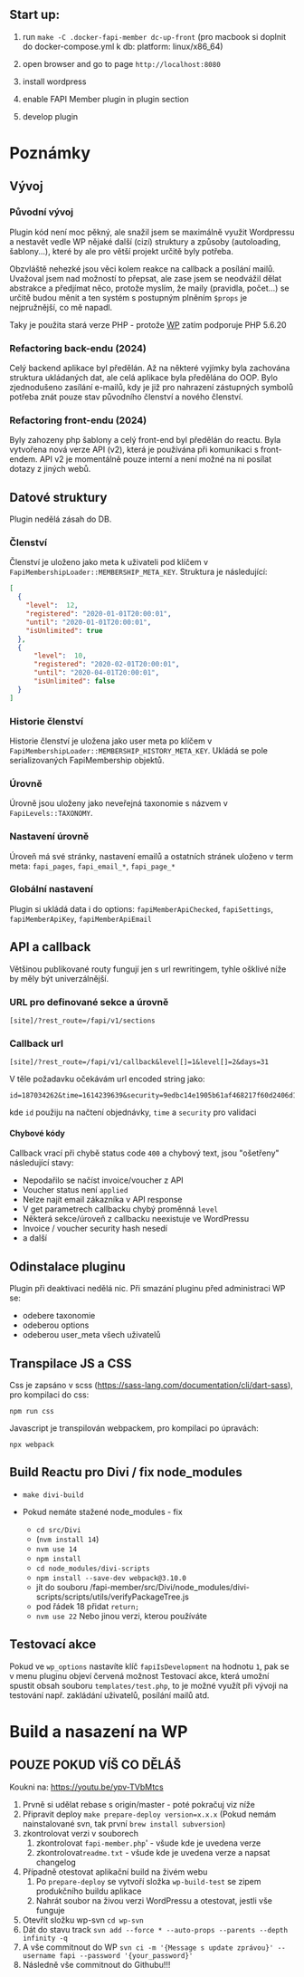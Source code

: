 ## Start up:
1. run `make -C .docker-fapi-member dc-up-front`   (pro macbook si doplnit do docker-compose.yml k db: platform: linux/x86_64)

2. open browser and go to page `http://localhost:8080`
3. install wordpress
4. enable FAPI Member plugin in plugin section
5. develop plugin

Poznámky
========

## Vývoj

### Původní vývoj

Plugin kód není moc pěkný, ale snažil jsem se maximálně využit Wordpressu a
nestavět vedle WP nějaké další (cizí) struktury a způsoby (autoloading, šablony...), 
které by ale pro větší projekt určitě byly potřeba.

Obzvláště nehezké jsou věci kolem reakce na callback a posílání mailů.
Uvažoval jsem nad možností to přepsat, ale zase jsem se neodvážil dělat 
abstrakce a předjímat něco, protože myslím, že maily (pravidla, počet...) se určitě 
budou měnit a ten systém s postupným plněním `$props` je nejpružnější, co mě napadl.

Taky je použita stará verze PHP - protože [WP](https://cs.wordpress.org/about/requirements/) 
zatím podporuje PHP 5.6.20

### Refactoring back-endu (2024)

Celý backend aplikace byl předělán. Až na některé vyjímky byla zachována struktura ukládaných dat,
ale celá aplikace byla předělána do OOP. Bylo zjednodušeno zasílání e-mailů, 
kdy je již pro nahrazení zástupných symbolů potřeba znát pouze stav původního členství a nového členství.

### Refactoring front-endu (2024)

Byly zahozeny php šablony a celý front-end byl předělán do reactu. Byla vytvořena nová verze API (v2),
která je používána při komunikaci s front-endem. API v2 je momentálně pouze interní a není možné na ni posílat dotazy z jiných webů.

## Datové struktury

Plugin nedělá zásah do DB.

### Členství

Členství je uloženo jako meta k uživateli pod klíčem v `FapiMembershipLoader::MEMBERSHIP_META_KEY`.
Struktura je následující:
~~~json
[
  {
    "level":  12, 
    "registered": "2020-01-01T20:00:01", 
    "until": "2020-01-01T20:00:01",
    "isUnlimited": true
  },
  {
      "level":  10, 
      "registered": "2020-02-01T20:00:01", 
      "until": "2020-04-01T20:00:01",
      "isUnlimited": false
  }    
]
~~~

### Historie členství

Historie členství je uložena jako user meta po klíčem v `FapiMembershipLoader::MEMBERSHIP_HISTORY_META_KEY`.
Ukládá se pole serializovaných FapiMembership objektů.

### Úrovně

Úrovně jsou uloženy jako neveřejná taxonomie s názvem v `FapiLevels::TAXONOMY`.

### Nastavení úrovně

Úroveň má své stránky, nastavení emailů a ostatních stránek uloženo v 
term meta: `fapi_pages`, `fapi_email_*`, `fapi_page_*`

### Globální nastavení

Plugin si ukládá data i do options: `fapiMemberApiChecked`, `fapiSettings`, `fapiMemberApiKey`, `fapiMemberApiEmail`

## API a callback

Většinou publikované routy fungují jen s url rewritingem, tyhle ošklivé níže
by měly být univerzálnější.

### URL pro definované sekce a úrovně
~~~
[site]/?rest_route=/fapi/v1/sections
~~~

### Callback url

~~~
[site]/?rest_route=/fapi/v1/callback&level[]=1&level[]=2&days=31
~~~
V těle požadavku očekávám url encoded string jako:
~~~
id=187034262&time=1614239639&security=9edbc14e1905b61af468217f60d2406d160c4fdf
~~~
kde `id` použiju na načtení objednávky, `time` a `security` pro validaci 

#### Chybové kódy

Callback vrací při chybě status code `400` a chybový text, jsou "ošetřeny" následující stavy:

- Nepodařilo se načíst invoice/voucher z API
- Voucher status není `applied`
- Nelze najít email zákazníka v API response
- V get parametrech callbacku chybý proměnná `level`
- Některá sekce/úroveň z callbacku neexistuje ve WordPressu
- Invoice / voucher security hash nesedí
- a další

## Odinstalace pluginu

Plugin při deaktivaci nedělá nic. Při smazání pluginu před administraci WP se:
 - odebere taxonomie
 - odeberou options
 - odeberou user_meta všech uživatelů 
 
## Transpilace JS a CSS
 
Css je zapsáno v scss (https://sass-lang.com/documentation/cli/dart-sass), pro kompilaci do css:
~~~
npm run css
~~~

Javascript je transpilován webpackem, pro kompilaci po úpravách:
~~~
npx webpack
~~~

## Build Reactu pro Divi / fix node_modules
- `make divi-build`

- Pokud nemáte stažené node_modules - fix
  - `cd src/Divi`
  - (`nvm install 14`)
  - `nvm use 14`
  - `npm install`
  - `cd node_modules/divi-scripts`
  - `npm install --save-dev webpack@3.10.0`
  - jít do souboru /fapi-member/src/Divi/node_modules/divi-scripts/scripts/utils/verifyPackageTree.js
  - pod řádek 18 přidat `return;`
  - `nvm use 22` Nebo jinou verzi, kterou používáte

## Testovací akce

Pokud ve `wp_options` nastavíte klíč `fapiIsDevelopment` na hodnotu `1`, pak se
v menu pluginu objeví červená možnost Testovací akce, která umožní spustit obsah souboru `templates/test.php`,
to je možné využít při vývoji na testování např. zakládání uživatelů, posílání mailů atd.

# Build a nasazení na WP
## POUZE POKUD VÍŠ CO DĚLÁŠ
Koukni na: https://youtu.be/ypv-TVbMtcs
1. Prvně si udělat rebase s origin/master - poté pokračuj viz níže
2. Připravit deploy `make prepare-deploy version=x.x.x` (Pokud nemám nainstalované svn, tak první `brew install subversion`)
3. zkontrolovat verzi v souborech
    1. zkontrolovat `fapi-member.php`' - všude kde je uvedena verze
    2. zkontrolovat`readme.txt` - všude kde je uvedena verze a napsat changelog
4. Případně otestovat aplikační build na živém webu
   1. Po `prepare-deploy` se vytvoří složka `wp-build-test` se zipem produkčního buildu aplikace
   2. Nahrát soubor na živou verzi WordPressu a otestovat, jestli vše funguje
5. Otevřít složku wp-svn `cd wp-svn`
6. Dát do stavu track `svn add --force * --auto-props --parents --depth infinity -q`
7. A vše commitnout do WP `svn ci -m '{Message s update zprávou}' --username fapi --password '{your_password}'`
8. Následně vše commitnout do Githubu!!!
